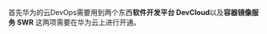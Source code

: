 首先华为的云DevOps需要用到两个东西**软件开发平台 DevCloud**以及**容器镜像服务 SWR**
这两项需要在华为云上进行开通。

<!--stackedit_data:
eyJoaXN0b3J5IjpbMzgzNDE4NjksLTIwODg3NDY2MTJdfQ==
-->
